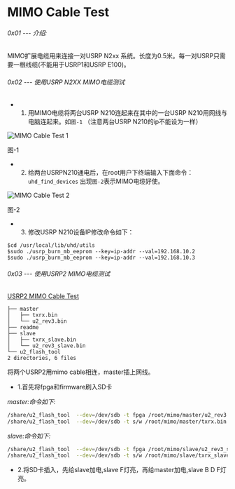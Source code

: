 # MIMO Cable Test

###### 0x01 --- 介绍:

MIMO扩展电缆用来连接一对USRP N2xx 系统。长度为0.5米。每一对USRP只需要一根线缆(不能用于USRP1和USRP E100)。

###### 0x02 --- 使用USRP N2XX MIMO电缆测试

* 1.	用MIMO电缆将两台USRP N210连起来在其中的一台USRP N210用网线与电脑连起来。如``图-1`` （注意两台USRP N210的ip不能设为一样）

![MIMO Cable Test 1](https://s3.amazonaws.com/rfagora/image/img/MIMO_Cable_Test/MIMO_Cable_Test01.png)

图-1

* 2.	给两台USRPN210通电后，在root用户下终端输入下面命令：
`uhd_find_devices`
出现``图-2``表示MIMO电缆好使。

![MIMO Cable Test 2](https://s3.amazonaws.com/rfagora/image/img/MIMO_Cable_Test/MIMO_Cable_Test02.png)

图-2

* 3.	修改USRP N210设备IP修改命令如下：

```
$cd /usr/local/lib/uhd/utils
$sudo ./usrp_burn_mb_eeprom --key=ip-addr --val=192.168.10.2
$sudo ./usrp_burn_mb_eeprom --key=ip-addr --val=192.168.10.3
```

###### 0x03 --- 使用USRP2 MIMO电缆测试

[USRP2 MIMO Cable Test](https://s3.amazonaws.com/rfagora/sooof/software/Test/MIMO_Cable_Test/MIMO_Cable.tar.gz)

```bash]
├── master
│   ├── txrx.bin
│   └── u2_rev3.bin
├── readme
├── slave
│   ├── txrx_slave.bin
│   └── u2_rev3_slave.bin
└── u2_flash_tool
2 directories, 6 files
```

将两个USRP2用mimo cable相连，master插上网线。
* 1.首先将fpga和firmware刷入SD卡

*master:命令如下:*

```Bash
/share/u2_flash_tool  --dev=/dev/sdb -t fpga /root/mimo/master/u2_rev3.bin -w
/share/u2_flash_tool  --dev=/dev/sdb -t s/w /root/mimo/master/txrx.bin -w
```

*slave:命令如下:*

```Bash
/share/u2_flash_tool  --dev=/dev/sdb -t fpga /root/mimo/slave/u2_rev3_slave.bin -w
/share/u2_flash_tool  --dev=/dev/sdb -t s/w /root/mimo/slave/txrx_slave.bin -w
```

* 2.将SD卡插入，先给slave加电,slave F灯亮，再给master加电,slave B D F灯亮。
